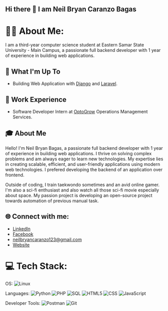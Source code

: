 ## Hi there 👋 I am Neil Bryan Caranzo Bagas


# 👨‍🦰 About Me:
I am a third-year computer science student at Eastern Samar State University - Main Campus, a passionate full backend developer with 1 year of experience in building web applications.


## 🚀 What I'm Up To

-  Building Web Application with [Django](https://www.djangoproject.com/) and [Laravel](https://laravel.com/).

## 💼 Work Experience
- Software Developer Intern at [OptoGrow](https://www.optogrow.com/) Operations Management Services.

## 🎓 About Me
Hello! I'm Neil Bryan Bagas, a passionate full backend developer with 1 year of experience in building web applications. I thrive on solving complex problems and am always eager to learn new technologies. My expertise lies in creating scalable, efficient, and user-friendly applications using modern web technologies. I prefered developing the backend of an application over frontend.

Outside of coding, I train taekwondo sometimes and an avid online gamer. I'm also a sci-fi enthusiast and also watch all those sci-fi movie especially about space. My passion project is developing an open-source project towards automation of previous manual task.

## 🌐 Connect with me:
- [LinkedIn](https://www.linkedin.com/in/shirozo/)
- [Facebook](https://www.facebook.com/shirozo.dev)
- neilbryancaranzo123@gmail.com
- [Website](https://shirozo.github.io/)


# 💻 Tech Stack:
OS:
![Linux](https://img.shields.io/badge/linux-%23323330.svg?style=for-the-badge&logo=linux&logoColor=white)

Languages: 
![Python](https://img.shields.io/badge/python-%233776AB.svg?style=for-the-badge&logo=python&logoColor=white) 
![PHP](https://img.shields.io/badge/php-%233776AB.svg?style=for-the-badge&logo=php&logoColor=violete) 
![SQL](https://img.shields.io/badge/sql-%2307405e.svg?style=for-the-badge&logo=postgresql&logoColor=white) 
![HTML5](https://img.shields.io/badge/html5-%23E34F26.svg?style=for-the-badge&logo=html5&logoColor=white) 
![CSS](https://img.shields.io/badge/css-%231572B6.svg?style=for-the-badge&logo=css3&logoColor=white) 
![JavaScript](https://img.shields.io/badge/javascript-%23323330.svg?style=for-the-badge&logo=javascript&logoColor=%23F7DF1E) 

Developer Tools: 
![Postman](https://img.shields.io/badge/Postman-FF6C37?style=for-the-badge&logo=postman&logoColor=white) 
![Git](https://img.shields.io/badge/git-%23F05033.svg?style=for-the-badge&logo=git&logoColor=white)
